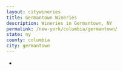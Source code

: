 ```yaml
---
layout: citywineries
title: Germantown Wineries
description: Wineries in Germantown, NY
permalink: /new-york/columbia/germantown/
state: ny
county: columbia
city: germantown
---
```

-
